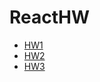 # ReactHW
- [HW1](https://viktarprof.github.io/ReactHW/HW1(react_velozar)/myapp)
- [HW2](https://viktarprof.github.io/ReactHW/HW2(react_card))
- [HW3](https://viktarprof.github.io/ReactHW/HW3(react_personal_organizer))

